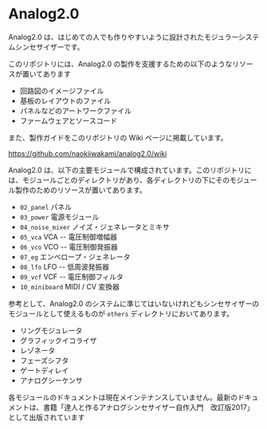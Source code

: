 # Analog2.0

Analog2.0 は、はじめての人でも作りやすいように設計されたモジュラーシステムシンセサイザーです。

このリポジトリには、Analog2.0 の製作を支援するための以下のようなリソースが置いてあります

- 回路図のイメージファイル
- 基板のレイアウトのファイル
- パネルなどのアートワークファイル
- ファームウェアとソースコード

また、製作ガイドをこのリポジトリの Wiki ページに掲載しています。

https://github.com/naokiiwakami/analog2.0/wiki



Analog2.0 は、以下の主要モジュールで構成されています。このリポジトリには、モジュールごとのディレクトリがあり、各ディレクトリの下にそのモジュール製作のためのリソースが置いてあります。

- `02_panel` パネル
- `03_power` 電源モジュール
- `04_noise_mixer` ノイズ・ジェネレータとミキサ
- `05_vca` VCA -- 電圧制御増幅器
- `06_vco` VCO -- 電圧制御発振器
- `07_eg` エンベロープ・ジェネレータ
- `08_lfo` LFO -- 低周波発振器
- `09_vcf` VCF -- 電圧制御フィルタ
- `10_miniboard` MIDI / CV 変換器



参考として、Analog2.0 のシステムに準じてはいないけれどもシンセサイザーのモジュールとして使えるものが `others` ディレクトリにおいてあります。

- リングモジュレータ
- グラフィックイコライザ
- レゾネータ
- フェーズシフタ
- ゲートディレイ
- アナログシーケンサ



各モジュールのドキュメントは現在メインテナンスしていません。最新のドキュメントは、書籍「達人と作るアナログシンセサイザー自作入門　改訂版2017」として出版されています
